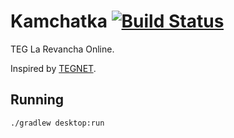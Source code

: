 # Kamchatka [![Build Status](https://travis-ci.com/ericbrandwein/kamchatka.svg?branch=master)](https://travis-ci.com/ericbrandwein/kamchatka)

TEG La Revancha Online.

Inspired by [TEGNET](http://www.tegnet.com.ar/es/principal.htm).


## Running

```
./gradlew desktop:run
```
